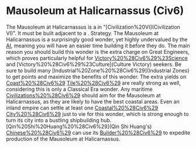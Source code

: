 # Mausoleum at Halicarnassus (Civ6)

The Mausoleum at Halicarnassus is a in "[Civilization%20VI](Civilization VI)". It must be built adjacent to a .
Strategy.
The Mausoleum at Halicarnassus is a surprisingly good wonder, yet highly undervalued by the [AI](AI), meaning you will have an easier time building it before they do. The main reason you should build this wonder is the extra charge on Great Engineers, which proves particularly helpful for [Victory%20%28Civ6%29%23Science](Science) and [Victory%20%28Civ6%29%23Culture](Culture Victory) seekers. Be sure to build many [Industrial%20Zone%20%28Civ6%29](Industrial Zones) to get points and maximize the benefits of this wonder.
The extra yields on [Coast%20%28Civ6%29](Coast) [Tile%20%28Civ6%29](tiles) are really strong as well, considering this is only a Classical Era wonder. Any maritime [Civilizations%20%28Civ6%29](civilization) should aim for the Mausoleum at Halicarnassus, as they are likely to have the best coastal areas. Even an inland empire can settle at least one [Coastal%20%28Civ6%29](coastal) [City%20%28Civ6%29](city) just to vie for this wonder, which is strong enough to turn its city into a bustling shipbuilding hub.
[Qin%20Shi%20Huang%20%28Civ6%29](Qin Shi Huang's) [Chinese%20%28Civ6%29](China) can use its [Builder%20%28Civ6%29](Builders) to expedite production of the Mausoleum at Halicarnassus.